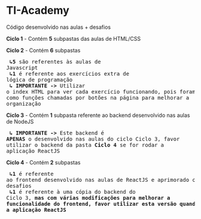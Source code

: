 # TI-Academy
Código desenvolvido nas aulas + desafios

**Ciclo 1** - Contém **5** subpastas das aulas de HTML/CSS

**Ciclo 2** - Contém **6** subpastas<br /><pre>
  **↳5** são referentes às aulas de Javascript<br />
  **↳1** é referente aos exercícios extra de lógica de programação<br />
  **↳ IMPORTANTE ->** Utilizar o index HTML para ver cada exercício funcionando, pois foram programados
  como funções chamadas por botões na página para melhorar a organização<br /></pre>
**Ciclo 3** - Contém **1** subpasta referente ao backend desenvolvido nas aulas de NodeJS<br /><pre>
  **↳ IMPORTANTE ->** Este backend é **APENAS** o desenvolvido nas aulas do ciclo Ciclo 3, favor utilizar
  o backend da pasta **Ciclo 4** se for rodar a aplicação ReactJS<br /></pre>
**Ciclo 4** - Contém **2** subpastas<br /><pre>
  **↳1** é referente ao frontend desenvolvido nas aulas de ReactJS e aprimorado conforme os desafios<br />
  **↳1** é referente à uma cópia do backend do Ciclo 3, **mas com várias modificações para melhorar a funcionalidade
  do frontend, favor utilizar esta versão quando for rodar a aplicação ReactJS**<br />
